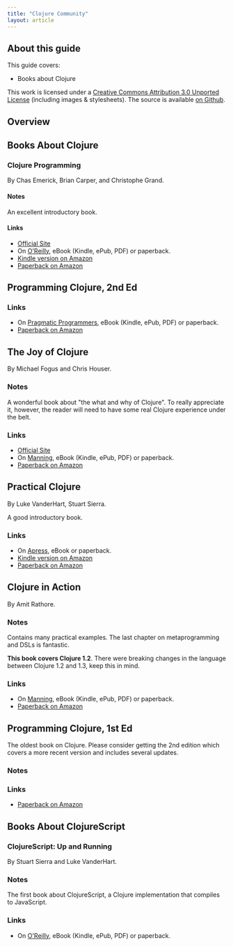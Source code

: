 ```yaml
---
title: "Clojure Community"
layout: article
---
```


## About this guide

This guide covers:

 * Books about Clojure

This work is licensed under a <a rel="license" href="http://creativecommons.org/licenses/by/3.0/">Creative Commons Attribution 3.0 Unported License</a>
(including images & stylesheets). The source is available [on Github](https://github.com/clojuredocs/cds).


## Overview



## Books About Clojure

### Clojure Programming

By Chas Emerick, Brian Carper, and Christophe Grand.

#### Notes

An excellent introductory book.

#### Links

 * [Official Site](http://www.clojurebook.com/)
 * On [O'Reilly](http://shop.oreilly.com/product/0636920013754.do), eBook (Kindle, ePub, PDF) or paperback.
 * [Kindle version on Amazon](http://www.amazon.com/Clojure-Programming-ebook/dp/B007Q4T040/ref=tmm_kin_title_0?ie=UTF8&qid=1350284538&sr=8-1)
 * [Paperback on Amazon](http://www.amazon.com/Clojure-Programming-Chas-Emerick/dp/1449394701/ref=sr_1_1?ie=UTF8&qid=1350284538&sr=8-1&keywords=Clojure)


## Programming Clojure, 2nd Ed

### Links

 * On [Pragmatic Programmers](http://pragprog.com/book/shcloj2/programming-clojure), eBook (Kindle, ePub, PDF) or paperback.
 * [Paperback on Amazon](http://www.amazon.com/Programming-Clojure-Stuart-Halloway/dp/1934356867/ref=sr_1_4?ie=UTF8&qid=1350284538&sr=8-4&keywords=Clojure)


## The Joy of Clojure

By Michael Fogus and Chris Houser.

### Notes

A wonderful book about "the what and why of Clojure". To really appreciate it, however, the reader will need to have some real Clojure experience
under the belt.

### Links

 * [Official Site](http://joyofclojure.com/)
 * On [Manning](http://www.manning.com/fogus/), eBook (Kindle, ePub, PDF) or paperback.
 * [Paperback on Amazon](http://www.amazon.com/The-Joy-Clojure-Thinking-Way/dp/1935182641/ref=sr_1_2?ie=UTF8&qid=1350284538&sr=8-2&keywords=Clojure)


## Practical Clojure

By Luke VanderHart, Stuart Sierra.

A good introductory book.

### Links

 * On [Apress](http://www.apress.com/9781430272311), eBook or paperback.
 * [Kindle version on Amazon](http://www.amazon.com/Practical-Clojure-Experts-Source-ebook/dp/B003VM7G3S/ref=sr_1_12?ie=UTF8&qid=1350284538&sr=8-12&keywords=Clojure)
 * [Paperback on Amazon](http://www.amazon.com/Practical-Clojure-Experts-Voice-Source/dp/1430272317/ref=sr_1_6?ie=UTF8&qid=1350284538&sr=8-6&keywords=Clojure)


## Clojure in Action

By Amit Rathore.

### Notes

Contains many practical examples. The last chapter on metaprogramming and DSLs is fantastic.

**This book covers Clojure 1.2**. There were breaking changes in the language between Clojure 1.2 and 1.3,
keep this in mind.


### Links

 * On [Manning](http://www.manning.com/rathore/), eBook (Kindle, ePub, PDF) or paperback.
 * [Paperback on Amazon](http://www.amazon.com/Clojure-Action-Amit-Rathore/dp/1935182595/ref=sr_1_3?ie=UTF8&qid=1350284538&sr=8-3&keywords=Clojure)


## Programming Clojure, 1st Ed

The oldest book on Clojure. Please consider getting the 2nd edition which covers a more recent version
and includes several updates.

### Notes

### Links

 * [Paperback on Amazon](http://www.amazon.com/Programming-Clojure-Pragmatic-Programmers-Halloway/dp/1934356336/ref=sr_1_7?ie=UTF8&qid=1350284538&sr=8-7&keywords=Clojure)


## Books About ClojureScript

### ClojureScript: Up and Running

By Stuart Sierra and Luke VanderHart.


### Notes

The first book about ClojureScript, a Clojure implementation that compiles to JavaScript.


### Links

 * On [O'Reilly](http://shop.oreilly.com/product/0636920025139.do), eBook (Kindle, ePub, PDF) or paperback.
